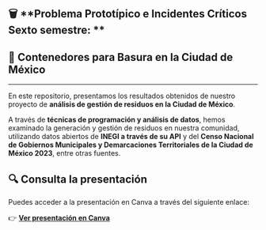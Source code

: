 ## 🗑️ **Problema Prototípico e Incidentes Críticos Sexto semestre: **
## 📍 **Contenedores para Basura en la Ciudad de México**
---
En este repositorio, presentamos los resultados obtenidos de nuestro proyecto de **análisis de gestión de residuos en la Ciudad de México**. 

A través de **técnicas de programación y análisis de datos**, hemos examinado la generación y gestión de residuos en nuestra comunidad, utilizando datos abiertos de **INEGI a través de su API** y del **Censo Nacional de Gobiernos Municipales y Demarcaciones Territoriales de la Ciudad de México 2023**, entre otras fuentes.

## 🔍 **Consulta la presentación**
Puedes acceder a la presentación en Canva a través del siguiente enlace:

👉 **[Ver presentación en Canva](https://www.canva.com/design/DAGFtms8G4A/03eRtIrwBRMqLcjkRQ2FIQ/view?utm_content=DAGFtms8G4A&utm_campaign=designshare&utm_medium=link&utm_source=editor)**
